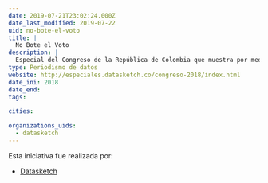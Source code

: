 ```yaml
---
date: 2019-07-21T23:02:24.000Z
date_last_modified: 2019-07-22
uid: no-bote-el-voto
title: |
  No Bote el Voto
description: |
  Especial del Congreso de la República de Colombia que muestra por medio de datos y visualizaciones los candidatos, los posible reelegidos, sus posturas en temas coyunturales y algunos cruces con otras bases de datos públicas que arrojaban información de cada candidatos a las elecciones legislativas que se llevaron a cabo en el 2018.
type: Periodismo de datos
website: http://especiales.datasketch.co/congreso-2018/index.html
date_ini: 2018
date_end: 
tags:

cities: 

organizations_uids:
  - datasketch
---
```


Esta iniciativa fue realizada por:

- [Datasketch](/organizaciones/datasketch)
